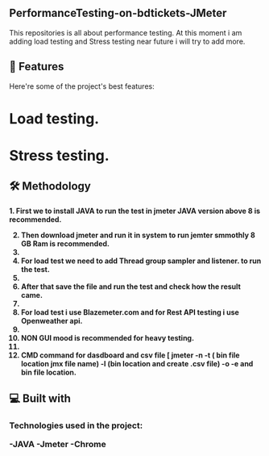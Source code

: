 <h2>PerformanceTesting-on-bdtickets-JMeter</h2> 

<p>This repositories is all about performance testing. At this moment i am adding load testing and Stress testing near future i will try to add more.</p>
 
 
<h2>🧐 Features </h2>

<p>
  Here're some of the project's best features:
  
# Load testing.
# Stress testing.
</p>

<h2>🛠️ Methodology</h2>

<h4>
1. First we to install JAVA to run the test in jmeter JAVA version above 8 is recommended.<br>
  
2. Then download jmeter and run it in system to run jemter smmothly 8 GB Ram is recommended.
3. 
4. For load test we need to add Thread group sampler and listener. to run the test.
5. 
6. After that save the file and run the test and check how the result came.
7. 
8. For load test i use Blazemeter.com and for Rest API testing i use Openweather api.
9. 
10. NON GUI mood is recommended for heavy testing.
11. 
12. CMD command for dasdboard and csv file [ jmeter -n -t ( bin file location jmx file name) -l (bin location and create .csv file) -o -e and bin file location.
</h4>

<h2>💻 Built with </h2>

<h3>
  Technologies used in the project:
  
-JAVA
-Jmeter
-Chrome
</h3>

